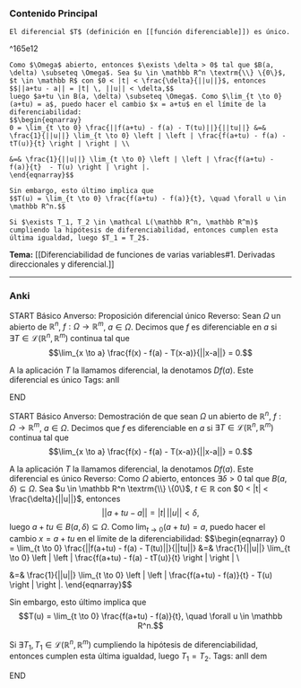 ### Contenido Principal

```ad-proposition
El diferencial $T$ (definición en [[función diferenciable]]) es único.
```

^165e12

```ad-proof
Como $\Omega$ abierto, entonces $\exists \delta > 0$ tal que $B(a, \delta) \subseteq \Omega$. Sea $u \in \mathbb R^n \textrm{\\} \{0\}$, $t \in \mathbb R$ con $0 < |t| < \frac{\delta}{||u||}$, entonces
$$||a+tu - a|| = |t| \, ||u|| < \delta,$$
luego $a+tu \in B(a, \delta) \subseteq \Omega$. Como $\lim_{t \to 0} (a+tu) = a$, puedo hacer el cambio $x = a+tu$ en el límite de la diferenciabilidad:
$$\begin{eqnarray}
0 = \lim_{t \to 0} \frac{||f(a+tu) - f(a) - T(tu)||}{||tu||} &=& \frac{1}{||u||} \lim_{t \to 0} \left | \left | \frac{f(a+tu) - f(a) - tT(u)}{t} \right | \right | \\

&=& \frac{1}{||u||} \lim_{t \to 0} \left | \left | \frac{f(a+tu) - f(a)}{t}  - T(u) \right | \right |.
\end{eqnarray}$$

Sin embargo, esto último implica que
$$T(u) = \lim_{t \to 0} \frac{f(a+tu) - f(a)}{t}, \quad \forall u \in \mathbb R^n.$$

Si $\exists T_1, T_2 \in \mathcal L(\mathbb R^n, \mathbb R^m)$ cumpliendo la hipótesis de diferenciabilidad, entonces cumplen esta última igualdad, luego $T_1 = T_2$.
```

**Tema:** [[Diferenciabilidad de funciones de varias variables#1. Derivadas direccionales y diferencial.]]

---
### Anki

START
Básico
Anverso: Proposición diferencial único
Reverso: Sean $\Omega$ un abierto de $\mathbb R^n$, $f: \Omega \to \mathbb R^m$, $a \in \Omega$. Decimos que $f$ es diferenciable en $a$ si $\exists T \in \mathcal L(\mathbb R^n, \mathbb R^m)$ continua tal que
$$\lim_{x \to a} \frac{f(x) - f(a) - T(x-a)}{||x-a||} = 0.$$

A la aplicación $T$ la llamamos diferencial, la denotamos $Df(a)$. Este diferencial es único
Tags: anII
<!--ID: 1728549801700-->
END

START
Básico
Anverso: Demostración de que sean $\Omega$ un abierto de $\mathbb R^n$, $f: \Omega \to \mathbb R^m$, $a \in \Omega$. Decimos que $f$ es diferenciable en $a$ si $\exists T \in \mathcal L(\mathbb R^n, \mathbb R^m)$ continua tal que
$$\lim_{x \to a} \frac{f(x) - f(a) - T(x-a)}{||x-a||} = 0.$$

A la aplicación $T$ la llamamos diferencial, la denotamos $Df(a)$. Este diferencial es único
Reverso: Como $\Omega$ abierto, entonces $\exists \delta > 0$ tal que $B(a, \delta) \subseteq \Omega$. Sea $u \in \mathbb R^n \textrm{\\} \{0\}$, $t \in \mathbb R$ con $0 < |t| < \frac{\delta}{||u||}$, entonces
$$||a+tu - a|| = |t| \, ||u|| < \delta,$$
luego $a+tu \in B(a, \delta) \subseteq \Omega$. Como $\lim_{t \to 0} (a+tu) = a$, puedo hacer el cambio $x = a+tu$ en el límite de la diferenciabilidad:
$$\begin{eqnarray}
0 = \lim_{t \to 0} \frac{||f(a+tu) - f(a) - T(tu)||}{||tu||} &=& \frac{1}{||u||} \lim_{t \to 0} \left | \left | \frac{f(a+tu) - f(a) - tT(u)}{t} \right | \right | \\

&=& \frac{1}{||u||} \lim_{t \to 0} \left | \left | \frac{f(a+tu) - f(a)}{t}  - T(u) \right | \right |.
\end{eqnarray}$$

Sin embargo, esto último implica que
$$T(u) = \lim_{t \to 0} \frac{f(a+tu) - f(a)}{t}, \quad \forall u \in \mathbb R^n.$$

Si $\exists T_1, T_1 \in \mathcal L(\mathbb R^n, \mathbb R^m)$ cumpliendo la hipótesis de diferenciabilidad, entonces cumplen esta última igualdad, luego $T_1 = T_2$.
Tags: anII dem
<!--ID: 1728549801732-->
END
